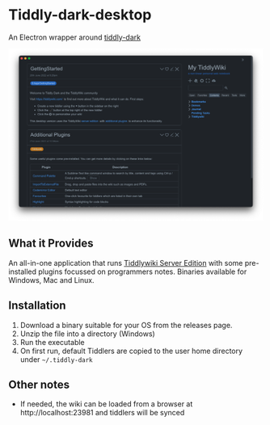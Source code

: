 # Tiddly-dark-desktop
An Electron wrapper around [tiddly-dark](https://github.com/ahanniga/tiddly-dark)

![Screenshot](https://github.com/ahanniga/tiddly-dark-desktop/blob/main/resources/tiddly-dark-desktop-sshot.png?raw=true)

## What it Provides

An all-in-one application that runs [Tiddlywiki Server Edition](https://tiddlywiki.com/#Installing%20TiddlyWiki%20on%20Node.js) with some pre-installed plugins focussed on programmers notes.
Binaries available for Windows, Mac and Linux.

## Installation

1. Download a binary suitable for your OS from the releases page.
2. Unzip the file into a directory (Windows)
3. Run the executable
4. On first run, default Tiddlers are copied to the user home directory under `~/.tiddly-dark`

## Other notes

- If needed, the wiki can be loaded from a browser at http://localhost:23981 and tiddlers will be synced
